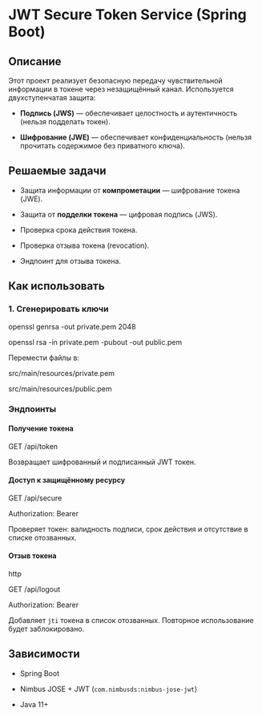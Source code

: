 # JWT Secure Token Service (Spring Boot)

## Описание

Этот проект реализует безопасную передачу чувствительной информации в токене через незащищённый канал. Используется двухступенчатая защита:

* **Подпись (JWS)** — обеспечивает целостность и аутентичность (нельзя подделать токен).
  
* **Шифрование (JWE)** — обеспечивает конфиденциальность (нельзя прочитать содержимое без приватного ключа).

## Решаемые задачи

* Защита информации от **компрометации** — шифрование токена (JWE).
  
* Защита от **подделки токена** — цифровая подпись (JWS).
  
* Проверка срока действия токена.
  
* Проверка отзыва токена (revocation).
  
* Эндпоинт для отзыва токена.

## Как использовать

### 1. Сгенерировать ключи

openssl genrsa -out private.pem 2048

openssl rsa -in private.pem -pubout -out public.pem

Перемести файлы в:

src/main/resources/private.pem

src/main/resources/public.pem

### Эндпоинты

#### Получение токена

GET /api/token

Возвращает шифрованный и подписанный JWT токен.

#### Доступ к защищённому ресурсу

GET /api/secure

Authorization: Bearer <token>

Проверяет токен: валидность подписи, срок действия и отсутствие в списке отозванных.

#### Отзыв токена

http

GET /api/logout

Authorization: Bearer <token>

Добавляет `jti` токена в список отозванных. Повторное использование будет заблокировано.

## Зависимости

* Spring Boot

* Nimbus JOSE + JWT (`com.nimbusds:nimbus-jose-jwt`)

* Java 11+
